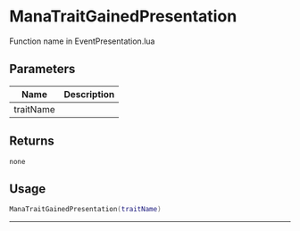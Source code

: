 # ManaTraitGainedPresentation

Function name in EventPresentation.lua

## Parameters

| Name      | Description |
| --------- | ----------- |
| traitName |             |

## Returns

`none`

## Usage

```lua
ManaTraitGainedPresentation(traitName)
```

---
